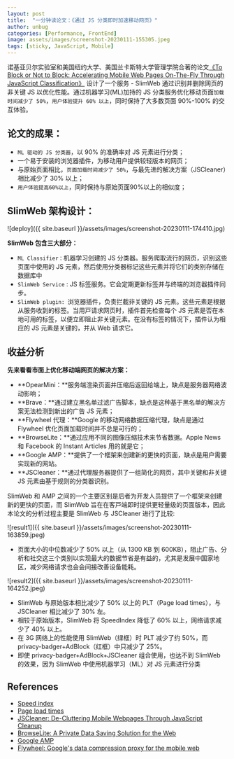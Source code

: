 ```yaml
---
layout: post
title:  "一分钟读论文：《通过 JS 分类即时加速移动网页》"
author: unbug
categories: [Performance, FrontEnd]
image: assets/images/screenshot-20230111-155305.jpeg
tags: [sticky, JavaScript, Mobile]
---
```

诺基亚⻉尔实验室和美国纽约大学、美国兰卡斯特大学管理学院合著的论文[《To Block or Not to Block: Accelerating Mobile Web Pages On-The-Fly Through JavaScript Classification》][paper1-url] 设计了一个服务 - SlimWeb 通过识别并删除网页的⾮关键 JS 以优化性能。通过机器学习(ML)加持的 JS 分类服务优化移动页面`加载时间减少了 50%`，`用户体验提升 60% 以上`，同时保持了大多数页面 90%-100% 的交互体验。

## 论文的成果：
- `ML 驱动的 JS 分类器`，以 90% 的准确率对 JS 元素进行分类；
- 一个易于安装的浏览器插件，为移动用户提供较轻版本的网页；
- 与原始页面相比，`页面加载时间减少了 50%`，与最先进的解决方案（JSCleaner）相比减少了 30% 以上；
- `用户体验提高60%以上`，同时保持与原始页面90%以上的相似度；

## SlimWeb 架构设计：
![deploy]({{ site.baseurl }}/assets/images/screenshot-20230111-174410.jpg)

**SlimWeb 包含三大部分：**
- `ML Classifier：`机器学习创建的 JS 分类器。服务爬取流⾏的⽹⻚，识别这些⻚⾯中使⽤的 JS 元素，然后使⽤分类器标记这些元素并将它们的类别存储在数据库中
- `SlimWeb Service：`JS 标签服务。它会定期更新标签并与终端的浏览器插件同步。
- `SlimWeb plugin: `浏览器插件，负责拦截⾮关键的 JS 元素。这些元素是根据从服务收到的标签。当⽤⼾请求⽹⻚时，插件⾸先检查每个 JS 元素是否在本地可⽤的标签，以便⽴即阻⽌⾮关键元素。在没有标签的情况下，插件认为相应的 JS 元素是关键的，并从 Web 请求它。


## 收益分析
**先来看看市面上优化移动端网页的解决方案：**
- **OpearMini：**服务端渲染页面并压缩后返回给端上，缺点是服务器网络波动影响；
- **Brave：**通过建立黑名单过滤广告脚本，缺点是这种基于⿊名单的解决⽅案⽆法检测到新出的⼴告 JS 元素；
- **Flywheel 代理：**Google 的移动网络数据压缩代理，缺点是通过 Flywheel 优化⻚⾯加载时间并不总是可⾏的；
- **BrowseLite：**通过应⽤不同的图像压缩技术来节省数据。Apple News 和 Facebook 的 Instant Articles 用的就是它；
- **Google AMP：**提供了⼀个框架来创建新的更快的⻚⾯，缺点是用户需要实现新的网站。
- **JSCleaner：**通过代理服务器提供了⼀组简化的⽹⻚，其中关键和⾮关键 JS 元素由基于规则的分类器识别。

SlimWeb 和 AMP 之间的⼀个主要区别是后者为开发⼈员提供了⼀个框架来创建新的更快的⻚⾯，⽽ SlimWeb 旨在在客⼾端即时提供更轻量级的⻚⾯版本，因此本论文的分析过程主要是 SlimWeb 与 JSCleaner 进⾏了⽐较:

![result1]({{ site.baseurl }}/assets/images/screenshot-20230111-163859.jpeg)
- ⻚⾯⼤⼩的中位数减少了 50% 以上（从 1300 KB 到 600KB），阻⽌⼴告、分析和社交这三个类别以实现最⼤的数据节省是有益的，尤其是发展中国家地区，减少⽹络请求也会会间接改善设备能耗。

![result2]({{ site.baseurl }}/assets/images/screenshot-20230111-164252.jpeg)
- SlimWeb 与原始版本相⽐减少了 50% 以上的 PLT（Page load times），与 JSCleaner 相⽐减少了 30% 左。
- 相较于原始版本，SlimWeb 将 SpeedIndex 降低了 60% 以上，⽹络请求减少了 40% 以上。
- 在 3G ⽹络上的性能使⽤ SlimWeb（绿框）时 PLT 减少了约 50%，⽽ privacy-badger+AdBlock（红框）中只减少了 25%。
- 即使 privacy-badger+AdBlock+JSCleaner 组合使⽤，也达不到 SlimWeb 的效果，因为 SlimWeb 中使⽤机器学习（ML）对 JS 元素进⾏分类

## References
- [Speed index][links-1]
- [Page load times][links-2]
- [JSCleaner: De-Cluttering Mobile Webpages Through JavaScript Cleanup][links-3]
- [BrowseLite: A Private Data Saving Solution for the Web][links-4]
- [Google AMP][links-5]
- [Flywheel: Google's data compression proxy for the mobile web][links-6]


[paper1-url]: https://arxiv.org/pdf/2106.13764.pdf
[links-1]: https://developer.mozilla.org/en-US/docs/Glossary/Speed_index
[links-2]: https://www.bigcommerce.com/ecommerce-answers/what-page-load-time-and-why-it-important/
[links-3]: https://dl.acm.org/doi/10.1145/3366423.3380157
[links-4]: https://dl.acm.org/doi/abs/10.1145/3442381.3449885
[links-5]: https://developers.google.com/amp
[links-6]: https://dl.acm.org/doi/10.5555/2789770.2789796